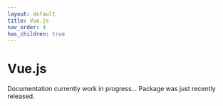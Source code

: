 ```yaml
---
layout: default
title: Vue.js
nav_order: 4
has_children: true
---
```


# Vue.js

Documentation currently work in progress... Package was just recently released.
